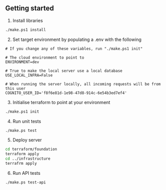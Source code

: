 ## Getting started

1. Install libraries

```bash
./make.ps1 install
```

2. Set target environment by populating a .env with the following

```
# If you change any of these variables, run "./make.ps1 init"

# The cloud environment to point to
ENVIRONMENT=dev

# True to make the local server use a local database
USE_LOCAL_INFRA=False

# When running the server locally, all incoming requests will be from this user
COGNITO_USER_ID='f8f6e81d-1e98-47d8-914c-6e54b3ed7ef4'
```

3. Initialise terraform to point at your environment

```bash
./make.ps1 init
```

4. Run unit tests

```bash
./make.ps test
```

5. Deploy server

```bash
cd terraform/foundation
terraform apply
cd ../infrastructure
terrafrm apply
```

6. Run API tests

```bash
./make.ps test-api
```

